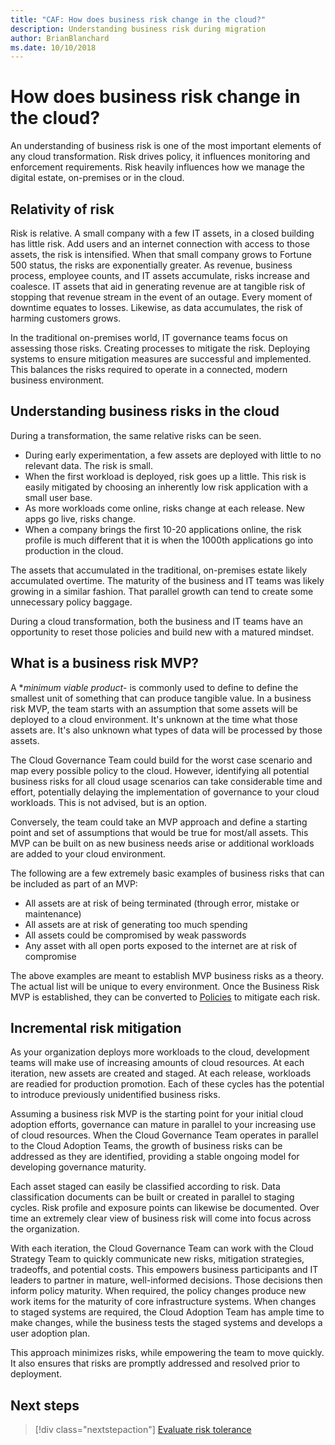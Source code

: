 ```yaml
---
title: "CAF: How does business risk change in the cloud?"
description: Understanding business risk during migration
author: BrianBlanchard
ms.date: 10/10/2018
---
```


<!-- markdownlint-disable MD026 -->

# How does business risk change in the cloud?

An understanding of business risk is one of the most important elements of any cloud transformation. Risk drives policy, it influences monitoring and enforcement requirements. Risk heavily influences how we manage the digital estate, on-premises or in the cloud.

<!-- markdownlint-enable MD026 -->

## Relativity of risk

Risk is relative. A small company with a few IT assets, in a closed building has little risk. Add users and an internet connection with access to those assets, the risk is intensified. When that small company grows to Fortune 500 status, the risks are exponentially greater. As revenue, business process, employee counts, and IT assets accumulate, risks increase and coalesce. IT assets that aid in generating revenue are at tangible risk of stopping that revenue stream in the event of an outage. Every moment of downtime equates to losses. Likewise, as data accumulates, the risk of harming customers grows.

In the traditional on-premises world, IT governance teams focus on assessing those risks. Creating processes to mitigate the risk. Deploying systems to ensure mitigation measures are successful and implemented. This balances the risks required to operate in a connected, modern business environment.

## Understanding business risks in the cloud

During a transformation, the same relative risks can be seen.

- During early experimentation, a few assets are deployed with little to no relevant data. The risk is small.
- When the first workload is deployed, risk goes up a little. This risk is easily mitigated by choosing an inherently low risk application with a small user base.
- As more workloads come online, risks change at each release. New apps go live, risks change.
- When a company brings the first 10-20 applications online, the risk profile is much different that it is when the 1000th applications go into production in the cloud.

The assets that accumulated in the traditional, on-premises estate likely accumulated overtime. The maturity of the business and IT teams was likely growing in a similar fashion. That parallel growth can tend to create some unnecessary policy baggage.

During a cloud transformation, both the business and IT teams have an opportunity to reset those policies and build new with a matured mindset.

<!-- markdownlint-disable MD026 -->

## What is a business risk MVP?

A **minimum viable product*- is commonly used to define to define the smallest unit of something that can produce tangible value. In a business risk MVP, the team starts with an assumption that some assets will be deployed to a cloud environment. It's unknown at the time what those assets are. It's also unknown what types of data will be processed by those assets.

The Cloud Governance Team could build for the worst case scenario and map every possible policy to the cloud. However, identifying all potential business risks for all cloud usage scenarios can take considerable time and effort, potentially delaying the implementation of governance to your cloud workloads. This is not advised, but is an option.

Conversely, the team could take an MVP approach and define a starting point and set of assumptions that would be true for most/all assets.  This MVP can be built on as new business needs arise or additional workloads are added to your cloud environment.

The following are a few extremely basic examples of business risks that can be included as part of an MVP:

- All assets are at risk of being terminated (through error, mistake or maintenance)
- All assets are at risk of generating too much spending
- All assets could be compromised by weak passwords
- Any asset with all open ports exposed to the internet are at risk of compromise

The above examples are meant to establish MVP business risks as a theory. The actual list will be unique to every environment.
Once the Business Risk MVP is established, they can be converted to [Policies](overview.md) to mitigate each risk.

<!-- markdownlint-enable MD026 -->

## Incremental risk mitigation

As your organization deploys more workloads to the cloud, development teams will make use of increasing amounts of cloud resources. At each iteration, new assets are created and staged. At each release, workloads are readied for production promotion. Each of these cycles has the potential to introduce previously unidentified business risks.

Assuming a business risk MVP is the starting point for your initial cloud adoption efforts, governance can mature in parallel to your increasing use of cloud resources. When the Cloud Governance Team operates in parallel to the Cloud Adoption Teams, the growth of business risks can be addressed as they are identified, providing a stable ongoing model for developing governance maturity.  

Each asset staged can easily be classified according to risk. Data classification documents can be built or created in parallel to staging cycles. Risk profile and exposure points can likewise be documented. Over time an extremely clear view of business risk will come into focus across the organization.

With each iteration, the Cloud Governance Team can work with the Cloud Strategy Team to quickly communicate new risks, mitigation strategies, tradeoffs, and potential costs. This empowers business participants and IT leaders to partner in mature, well-informed decisions. Those decisions then inform policy maturity. When required, the policy changes produce new work items for the maturity of core infrastructure systems. When changes to staged systems are required, the Cloud Adoption Team has ample time to make changes, while the business tests the staged systems and develops a user adoption plan.

This approach minimizes risks, while empowering the team to move quickly. It also ensures that risks are promptly addressed and resolved prior to deployment.


## Next steps

> [!div class="nextstepaction"]
> [Evaluate risk tolerance](./risk-tolerance.md)
